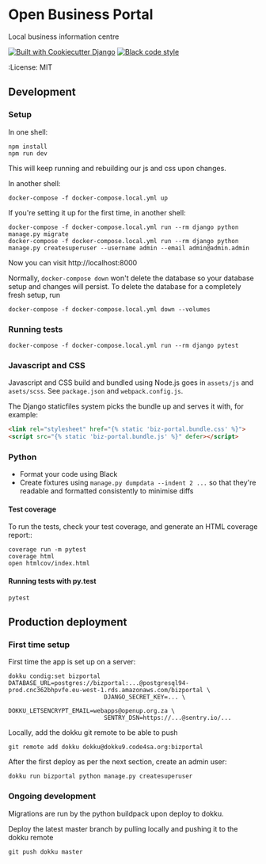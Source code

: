 Open Business Portal
====================

Local business information centre

[![Built with Cookiecutter Django](https://img.shields.io/badge/built%20with-Cookiecutter%20Django-ff69b4.svg)](https://github.com/pydanny/cookiecutter-django/)
[![Black code style](https://img.shields.io/badge/code%20style-black-000000.svg)](https://github.com/ambv/black)

:License: MIT


Development
-----------

### Setup

In one shell:

    npm install
    npm run dev

This will keep running and rebuilding our js and css upon changes.

In another shell:

    docker-compose -f docker-compose.local.yml up

If you're setting it up for the first time, in another shell:

    docker-compose -f docker-compose.local.yml run --rm django python manage.py migrate
    docker-compose -f docker-compose.local.yml run --rm django python manage.py createsuperuser --username admin --email admin@admin.admin

Now you can visit http://localhost:8000

Normally, `docker-compose down` won't delete the database so your database setup and changes will persist. To delete the database for a completely fresh setup, run

    docker-compose -f docker-compose.local.yml down --volumes


### Running tests

    docker-compose -f docker-compose.local.yml run --rm django pytest


### Javascript and CSS

Javascript and CSS build and bundled using Node.js goes in `assets/js` and `asets/scss`.
See `package.json` and `webpack.config.js`.

The Django staticfiles system picks the bundle up and serves it with, for example:

```html
<link rel="stylesheet" href="{% static 'biz-portal.bundle.css' %}">
<script src="{% static 'biz-portal.bundle.js' %}" defer></script>
```

### Python

- Format your code using Black
- Create fixtures using `manage.py dumpdata --indent 2 ...` so that they're
readable and formatted consistently to minimise diffs

#### Test coverage

To run the tests, check your test coverage, and generate an HTML coverage report::

    coverage run -m pytest
    coverage html
    open htmlcov/index.html


#### Running tests with py.test

    pytest


Production deployment
---------------------

### First time setup

First time the app is set up on a server:

```
dokku condig:set bizportal DATABASE_URL=postgres://bizportal:...@postgresql94-prod.cnc362bhpvfe.eu-west-1.rds.amazonaws.com/bizportal \
                           DJANGO_SECRET_KEY=... \
                           DOKKU_LETSENCRYPT_EMAIL=webapps@openup.org.za \
                           SENTRY_DSN=https://...@sentry.io/...
```

Locally, add the dokku git remote to be able to push

```
git remote add dokku dokku@dokku9.code4sa.org:bizportal
```

After the first deploy as per the next section, create an admin user:

```
dokku run bizportal python manage.py createsuperuser
```

### Ongoing development

Migrations are run by the python buildpack upon deploy to dokku.

Deploy the latest master branch by pulling locally and pushing it to the dokku remote

```
git push dokku master
```